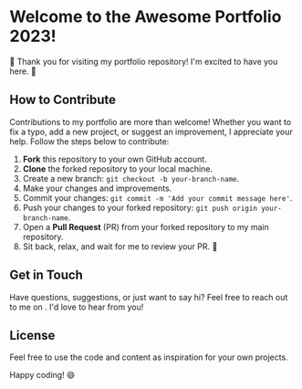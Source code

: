 # Welcome to the Awesome Portfolio 2023!

🎉 Thank you for visiting my portfolio repository! I'm excited to have you here. 🚀

## How to Contribute

Contributions to my portfolio are more than welcome! Whether you want to fix a typo, add a new project, or suggest an improvement, I appreciate your help. Follow the steps below to contribute:

1. **Fork** this repository to your own GitHub account.
2. **Clone** the forked repository to your local machine.
3. Create a new branch: `git checkout -b your-branch-name`.
4. Make your changes and improvements.
5. Commit your changes: `git commit -m 'Add your commit message here'`.
6. Push your changes to your forked repository: `git push origin your-branch-name`.
7. Open a **Pull Request** (PR) from your forked repository to my main repository.
8. Sit back, relax, and wait for me to review your PR. 🍿

## Get in Touch

Have questions, suggestions, or just want to say hi? Feel free to reach out to me on . I'd love to hear from you!

## License

Feel free to use the code and content as inspiration for your own projects.

Happy coding! 😄

